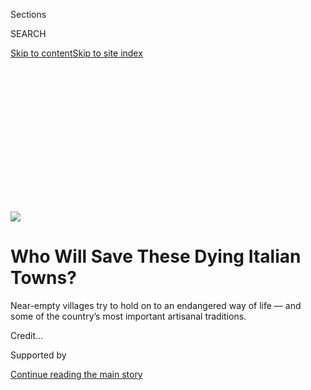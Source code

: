 <div id="app">

<div>

<div>

<div>

<div class="NYTAppHideMasthead css-ikk3s8 e1suatyy0">

<div class="section css-133zg39 e1suatyy2">

<div class="css-eph4ug er09x8g0">

<div class="css-6n7j50">

</div>

<span class="css-1dv1kvn">Sections</span>

<div class="css-10488qs">

<span class="css-1dv1kvn">SEARCH</span>

</div>

[Skip to content](#site-content)[Skip to site
index](#site-index)

</div>

<div class="css-10698na e1huz5gh0">

</div>

</div>

</div>

</div>

<div data-aria-hidden="false">

<div id="site-content" data-role="main">

<div>

<div class="css-1aor85t" style="opacity:0.000000001;z-index:-1;visibility:hidden">

<div class="css-1hqnpie">

<div class="css-epjblv">

<span class="css-100wwgy">Who Will Save These Dying Italian
Towns?</span>

</div>

<div class="css-k008qs">

<div class="css-o5pzib">

<span class="css-18z7m18"></span>

<div>

</div>

</div>

<span class="css-1n6z4y">https://nyti.ms/2xfWPgJ</span>

<div class="css-1705lsu">

<div class="css-4xjgmj">

<div class="css-4skfbu" data-role="toolbar" data-aria-label="Social Media Share buttons, Save button, and Comments Panel with current comment count" data-testid="share-tools">

  - 
  - 
  - 
  - 
    
    <div class="css-6n7j50">
    
    </div>

  - 

</div>

</div>

</div>

</div>

</div>

</div>

<div class="css-11qgg8s">

</div>

<div id="fullBleedHeaderContent">

<div class="css-9fsmc8">

![](https://static01.graylady3jvrrxbe.onion/images/2017/09/10/t-magazine/10tmag-italian/10tmag-italian-articleLarge.gif?quality=75&auto=webp&disable=upscale)

</div>

<div class="css-1aqq9tq">

<div class="css-1vkm6nb ehdk2mb0">

# Who Will Save These Dying Italian Towns?

</div>

Near-empty villages try to hold on to an endangered way of life — and
some of the country’s most important artisanal
traditions.

</div>

<div class="css-nwzfg5 e1gnum310">

<span class="css-1f9pvn2 t-magazine"></span><span class="css-1nlbvxy e1z0qqy90" itemprop="copyrightHolder"><span class="css-1ly73wi e1tej78p0">Credit...</span><span><span></span></span></span>

</div>

<div id="sponsor-wrapper" class="css-1hyfx7x">

<div id="sponsor-slug" class="css-19vbshk">

Supported by

</div>

[Continue reading the main
story](#after-sponsor)

<div id="sponsor" class="ad sponsor-wrapper" style="text-align:center;height:100%;display:block">

</div>

<div id="after-sponsor">

</div>

</div>

<div class="css-1wx1auc e1gnum311">

<div class="css-18e8msd">

<div class="css-vp77d3 epjyd6m0">

<div class="css-1baulvz">

By <span class="css-1baulvz last-byline" itemprop="name">Deborah
Needleman</span>

</div>

</div>

  - Sept. 7,
    2017

  - 
    
    <div class="css-4xjgmj">
    
    <div class="css-d8bdto" data-role="toolbar" data-aria-label="Social Media Share buttons, Save button, and Comments Panel with current comment count" data-testid="share-tools">
    
      - 
      - 
      - 
      - 
        
        <div class="css-6n7j50">
        
        </div>
    
      - 
    
    </div>
    
    </div>

</div>

</div>

</div>

<div class="section meteredContent css-1r7ky0e" name="articleBody" itemprop="articleBody">

<div class="css-1fanzo5 StoryBodyCompanionColumn">

<div class="css-53u6y8">

THE FIRST THING that must be said about the ancient town of Civita di
Bagnoregio, just two hours away from Rome and Florence, is that it is
beautiful. From a distance, it looks literally otherworldly: The town
sits so high atop a perilously steep pinnacle of eroding volcanic rock
that it seems as if it’s perched upon clouds rather than tethered to the
earth. Its very sediment is strafed with 2,500 years of architectural
history: Etruscan caves, ancient remains, medieval dwellings and
Renaissance villas.

Originally a center along ancient trade routes, Civita di Bagnoregio was
prosperous from Roman times through the late Middle Ages. But after a
devastating earthquake in 1695, most residents fled for lower ground,
and so began the city’s long decline. By the end of World War II, nearly
all of its inhabitants had left in search of work in cities or abroad.
For the last half century, its population has hovered around 10 or so
full-time residents.

Because the erosion of the hill is so severe (houses have been tumbling
off its sides since the 1700s), Civita di Bagnoregio will eventually be
reclaimed by the landscape. Residents and visitors alike must park at
the base and ascend a steep footbridge to enter through a huge Gothic
archway. Past the backless facade of a Renaissance house, with several
of its windows open to the sky like a stage set, lies a small, dusty
piazza with a church, a fine seventh-century medieval tower, a small bar
and not much else. There is no pharmacy or school, no hospital, none of
the necessities that somehow serve to make a place a place. There are
only a couple of inns, and a few restaurants. Civita is real without
being actual, if that makes any sense.

</div>

</div>

<div class="css-79elbk" data-testid="photoviewer-wrapper">

<div class="css-z3e15g" data-testid="photoviewer-wrapper-hidden">

</div>

<div class="css-1a48zt4 ehw59r15" data-testid="photoviewer-children">

![<span class="css-1l9o2ey e13ogyst0" data-aria-hidden="true">Many of
the towns in peril are in Italy’s traditionally impoverished south, like
Sutera, in
Sicily.</span><span class="css-1nlbvxy e1z0qqy90" itemprop="copyrightHolder"><span class="css-1ly73wi e1tej78p0">Credit...</span><span>Domingo
Milella</span></span>](https://static01.graylady3jvrrxbe.onion/images/2017/08/23/t-magazine/23tmag-italy-slide-W9PJ/23tmag-italy-slide-W9PJ-articleInline.jpg?quality=75&auto=webp&disable=upscale)

</div>

</div>

<div class="css-1fanzo5 StoryBodyCompanionColumn">

<div class="css-53u6y8">

FOR ALL THE ANCIENT Italian hill towns and villages that delight the
traveler — the San Gimignanos, Montepulcianos and Fiesoles — there are
scores of others (many equally or more beautiful) where few venture and
in which very few reside today. According to a 2016 Italian
environmental association report, there are nearly 2,500 rural Italian
villages that are perilously depopulated, some semi-abandoned and others
virtual ghost towns. A primary narrative of Italy in the 20th century
has been what followed the collision of poverty, urbanization, mass
emigration and natural disaster, a confluence of events that has
devastated many towns that had otherwise managed to thrive, or at least
get by, for centuries. These towns, most of which are in the
historically impoverished south, had already lost tens of millions of
inhabitants in the great waves of migration from the late 19th century
to the mid 1970s; in the last 25 years, they lost another 15 percent.
Now, houses and schools sit empty and fields fallow; shops are
unattended.

</div>

</div>

<div class="css-1fanzo5 StoryBodyCompanionColumn">

<div class="css-53u6y8">

These rural places were once intricately tied to the countryside around
them, their inhabitants working as farmers and merchants, craftsmen and
shepherds. But when these towns die, it’s not just the population that
suffers: so too do the unique traditions and skills associated with each
place, as well as the landscape that supported them. This phenomenon is,
of course, not unique to Italy: Small towns across the developed world,
including in the United States, are left behind as technologies and
economies change, rendering the industries and the know-how that once
sustained them obsolete, forcing their populations to relocate to urban
centers. What is particular to Italy, however, is the exquisite
architectural character of its hill towns, as well as the quality of the
handiwork and traditions that were born, cultivated and perfected here.
These towns and their craftsmanship are what we think of when we think
of Italy — as fundamental to the country’s identity as its important
cities and grand artistic legacies. It isn’t far-fetched to say that
what’s at risk of being lost with their obsolescence is nothing less
than Italy’s rural soul.

But though these towns may represent the essence of Italian history and
the country’s artisanal tradition, the government has done little to
help preserve them, aside from declaring 2017 ‘‘The Year of the
Villages’’ in hopes of boosting tourism. It has therefore fallen to
locals — citizens and mayors — to try to change their fates, often
through inventive, sometimes ingenious, methods that mingle humor with a
deep sorrow and desperation. One picturesque medieval hamlet in Tuscany,
Pratariccia, sold itself on eBay for $3.1 million several years ago.
Another, Calsazio, tried to follow, offering itself for only $333,000,
listing the item’s condition as ‘‘used.’’ In Calabria, the mayor of
Sellia (population 530) signed a decree banning death and illness in his
town, and recently opened an adventure park with a giant zip line he
thought would lure visitors. Most recently, the mayor of Bormida in
Liguria floated a provisional offer on his Facebook page: $2,100 to
anyone who moved there in order to keep it populated. (There was so much
interest that he had to delete the
post.)

</div>

</div>

<div class="css-79elbk" data-testid="photoviewer-wrapper">

<div class="css-z3e15g" data-testid="photoviewer-wrapper-hidden">

</div>

<div class="css-1a48zt4 ehw59r15" data-testid="photoviewer-children">

<div class="css-1xdhyk6 erfvjey0">

<span class="css-1ly73wi e1tej78p0">Image</span>

<div class="css-zjzyr8">

<div data-testid="lazyimage-container" style="height:305.2631578947369px">

</div>

</div>

</div>

<span class="css-1l9o2ey e13ogyst0" data-aria-hidden="true">One of
Sutera’s quiet
streets.</span><span class="css-1nlbvxy e1z0qqy90" itemprop="copyrightHolder"><span class="css-1ly73wi e1tej78p0">Credit...</span><span>Domingo
Milella</span></span>

</div>

</div>

<div class="css-1fanzo5 StoryBodyCompanionColumn">

<div class="css-53u6y8">

And then there are towns like Civita di Bagnoregio. Like so many of the
others, it has been preserved by the very forces that doomed it: poverty
and abandonment. Unlike the others, however, Civita was saved by having
been ‘‘discovered’’ by fashionable Romans (including Gucci creative
director Alessandro Michele) and expats over the last 20 or so years,
who have made summer houses or weekend places of its exceptionally fine,
deserted buildings, drawn by the romance of Civita’s remarkable
situation — and its proximity to Rome. The restoration of the entire
town is eerily pristine; there’s nary a yellowing leaf on the potted
geraniums and colorful hydrangeas that grace the exterior of every
perfectly renovated house.

</div>

</div>

<div class="css-1fanzo5 StoryBodyCompanionColumn">

<div class="css-53u6y8">

These days, Civita has become a tourist destination for day trippers,
who arrive by the busload and pay a small fee to enter. Sometimes up to
5,000 people a day wander the town, which at its seasonal height sleeps
only about 100. The effect of all these people — selfie sticks moving
through the air like antennae — gives the place the unfortunate air of a
Disney set: a hyper-clean, historically accurate medieval town as
realized on a Universal Studios back lot. There is nothing to mar the
scene — no pizzerias or Starbucks or even cars. And just as one starts
to wonder what kind of town is one in which there are no children or
families, no banks or offices, dusk starts to fall, and the tourists and
the white heat of the day retreat. Things go quiet, the light glows pink
and the ‘‘locals,’’ many from Rome and the U.S., start to appear — there
are drinks on terraces and quiet dinners in the side streets,
conversations in private gardens among neighbors and friends who know
one another, and who all love and care for this enchanted, imperiled
piece of
history.

<div class="css-79elbk" data-testid="photoviewer-wrapper">

<div class="css-z3e15g" data-testid="photoviewer-wrapper-hidden">

</div>

<div class="css-1a48zt4 ehw59r15" data-testid="photoviewer-children">

<div class="css-zgakxe erfvjey0">

<span class="css-1ly73wi e1tej78p0">Image</span>

<div class="css-zjzyr8">

<div data-testid="lazyimage-container" style="height:461.96491228070175px">

</div>

</div>

</div>

<span class="css-1l9o2ey e13ogyst0" data-aria-hidden="true">Some of
Italy’s virtually abandoned villages are right outside of major
cities.</span><span class="css-1nlbvxy e1z0qqy90" itemprop="copyrightHolder"><span class="css-1ly73wi e1tej78p0">Credit...</span><span>T
magazine</span></span>

</div>

</div>

BUT THE FARTHER ONE gets from major cities like Florence or Rome, the
more difficult it is to attract weekend tourists. Deep in Sicily, off a
terrible road whose signs resignedly warn of potholes, lies the isolated
town of Sutera, built around the base of a steep mountain. In 2013, at
the behest of its mayor, the town opened its doors — and its empty
houses — to survivors of the catastrophic Lampedusa shipwreck, which
killed more than 360 refugees. Sutera’s population had dwindled from
5,000 in 1970 to just 1,500, and the mayor recognized the humanitarian
and economic opportunity the migrants could provide for his moribund
town. To help the refugees, most of whom are from sub-Saharan Africa,
integrate into the community, they are paired with local families, and
required to take Italian lessons, given to them by the town’s citizens.
(The European Union provides funding for food, clothing and housing,
which can spur the creation of jobs for both migrants and locals.)
Initially, there was some resistance, but that has disappeared with the
energy these newcomers have brought to the area. Today, one can find
young Nigerians taking their morning espresso alongside the old men, and
local children kicking soccer balls in the street with their new
playmates. And each summer the town hosts a daylong festival featuring
the traditional food, music and dance of the immigrants.

One of the first towns to invite migrants into its walls was Riace, in
Calabria, whose mayor, Domenico Lucano, was named one of Fortune’s
‘‘World’s 50 Greatest Leaders’’ last year. By 1998, when it took in
a group of Kurdish refugees, Riace’s population had fallen to around 800
from 2,500 after World War II. Today, its population is 1,500, with
migrants from over 20 countries. Some of these are apprenticing
artisans, learning old skills like embroidery, glass mosaic and pottery
that were themselves dying out, and so helping keep Italian culture
alive. Lucano told the BBC, ‘‘The multiculturalism, the variety of
skills and personal stories which people have brought to Riace, have
revolutionized what was becoming a ghost town.’’ Other towns have taken
Riace’s lead, too: an act of humanity that has become an act of
self-preservation as well.

</div>

</div>

![<span class="css-1l9o2ey e13ogyst0">Almost 2,500 rural villages have
nearly no one living in them at
all.</span>](https://static01.graylady3jvrrxbe.onion/images/2017/09/09/insider/08-italy-01/08-italy-01-videoSixteenByNineJumbo1600.jpg)

<div class="css-1fanzo5 StoryBodyCompanionColumn">

<div class="css-53u6y8">

UNLIKE URBAN CENTERS, hill towns were built to be connected to the
countryside, which provided each its particular raison d’être, from its
subsistence to its commerce. Even physically, the towns appear like
natural outcroppings, terraced along the sides of hills, as if sprouting
from the earth beneath them.

In the region of Abruzzo, surrounded by the high peaks of the Apennines,
the stunning fortified medieval hilltop village of Santo Stefano di
Sessanio sits atop a ridge overlooking a dramatic and lush plateau. Once
a bustling center of agriculture and wool production, it began to shrink
when the Italian wool industry went into decline, crippled by
competition from abroad. By the 1990s, the town had only about 100
full-time residents. Santo Stefano is just two hours from Rome and is
surrounded by countryside that resembles the Austrian hills of ‘‘The
Sound of Music’’: expansive fields of wildflowers backed by majestic
snowcapped mountains. It is a sublime place for hiking or bicycling in
summer and skiing or snowshoeing in winter. And yet, Abruzzo, long
considered poor and backward, has never been particularly beloved by
Italians, and consequently, not much considered or well known.

</div>

</div>

<div class="css-1fanzo5 StoryBodyCompanionColumn">

<div class="css-53u6y8">

The ancient hill town came as a shock, a revelation really, to Daniele
Kihlgren, the renegade scion of an Italian concrete fortune, when he
came upon it while on a motorcycle ride in the late 1990s. Although
semi-abandoned, its medieval character and architecture were completely
intact — unruined, ironically, by concrete, the material Kihlgren is the
first to acknowledge has disgraced so much of Italy. How, he wondered,
might places of such distinct and exquisite beauty be revitalized
without wrecking their historic identity? And how might their local
traditions, from food to domestic handicrafts, be organically preserved?
‘‘We can’t compete with China in mass production, and we can’t compete
in technology,’’ Kihlgren says, ‘‘but we have what no one else in the
world has,’’ which is the beauty of these villages and the cultural
history of its people, the stuff he calls Italy’s minor patrimony. ‘‘And
if we don’t ruin it, it can be what saves southern
Italy.’’

</div>

</div>

<div class="css-79elbk" data-testid="photoviewer-wrapper">

<div class="css-z3e15g" data-testid="photoviewer-wrapper-hidden">

</div>

<div class="css-1a48zt4 ehw59r15" data-testid="photoviewer-children">

<div class="css-1xdhyk6 erfvjey0">

<span class="css-1ly73wi e1tej78p0">Image</span>

<div class="css-zjzyr8">

<div data-testid="lazyimage-container" style="height:306.11111111111114px">

</div>

</div>

</div>

<span class="css-1l9o2ey e13ogyst0" data-aria-hidden="true">In 2013,
Sutera’s mayor took in survivors of the devastating Lampedusa shipwreck.
In the years since, more refugees have settled here, giving new life to
a once-depleted
town.</span><span class="css-1nlbvxy e1z0qqy90" itemprop="copyrightHolder"><span class="css-1ly73wi e1tej78p0">Credit...</span><span>Domingo
Milella</span></span>

</div>

</div>

<div class="css-1fanzo5 StoryBodyCompanionColumn">

<div class="css-53u6y8">

Kihlgren began buying up many of the empty buildings, perhaps a quarter
of the town, and proceeded to create one of the most novel forms of
hospitality anywhere, an *albergo diffuso* (scattered hotel) called
Sextantio. The ‘‘rooms’’ of the hotel are in ancient buildings all over
town, and are served by one central reception area, allowing guests to
be immersed in the community. Just as important, it is invisible,
respecting the historic shape of the town and its architectural
integrity. Kihlgren also recognized Santo Stefano as part of a delicate
ecosystem, in which the town, the people, its cultural production and
the countryside are inextricable from one another; as one falters or
languishes, so too do the others. He realized that if he wanted
traditional Abruzzo loom-woven wool blankets for his 60 beds, that meant
he needed artisans to weave them, which required yarn to be spun, which
implied sheep, who need shepherds, and farmland, and farmers. So it
proceeds from the building materials used, to the construction
techniques employed, to the ingredients and recipes served in the
hotel’s restaurant down to the ceramic dishes they’re served on. This
cycle, which connects land to people, is what keeps Santo Stefano from
becoming a chic version of Colonial Williamsburg.

It is also what has helped revive it. Thanks largely to Sextantio, there
are now new jobs, thousands of tourists annually, nearly two dozen new
bed-and-breakfasts and several restaurants, galleries and shops. But
Kihlgren has sunk his fortune into this project — as well as into other
villages that he has bought, either outright or partially, with the
intention of resurrecting them using the same model. While his is
primarily a cultural project, he is keenly aware that unless it can make
money and be replicated, it is just a folly in his grand quest to
resuscitate southern Italy. And indeed, there have been many
difficulties and setbacks — from his own high standards to the
devastating earthquake that rocked the region in 2009. This past July
marked the first month since the project’s inception in which he made a
profit.

</div>

</div>

<div class="css-79elbk" data-testid="photoviewer-wrapper">

<div class="css-z3e15g" data-testid="photoviewer-wrapper-hidden">

</div>

<div class="css-1a48zt4 ehw59r15" data-testid="photoviewer-children">

<div class="css-1xdhyk6 erfvjey0">

<span class="css-1ly73wi e1tej78p0">Image</span>

<div class="css-zjzyr8">

<div data-testid="lazyimage-container" style="height:305.2631578947369px">

</div>

</div>

</div>

<span class="css-1l9o2ey e13ogyst0" data-aria-hidden="true">High atop
volcanic sediment, the ancient town of Civita di Bagnoregio makes for a
dazzling sight. Its few remaining residents have marketed it as a
preserved relic of a bygone
Italy.</span><span class="css-1nlbvxy e1z0qqy90" itemprop="copyrightHolder"><span class="css-1ly73wi e1tej78p0">Credit...</span><span>Domingo
Milella</span></span>

</div>

</div>

<div class="css-1fanzo5 StoryBodyCompanionColumn">

<div class="css-53u6y8">

Still, Kihlgren remains optimistic — and how can anyone who loves Italy
not root for his success? ‘‘If I, someone with no business skills at
all, can make this work,’’ he says, ‘‘then there is hope — hope that the
values contained in these small historical places can be the engine to
revitalize them.’’

</div>

</div>

</div>

<div>

</div>

<div>

</div>

<div>

</div>

<div>

<div id="bottom-wrapper" class="css-1ede5it">

<div id="bottom-slug" class="css-l9onyx">

Advertisement

</div>

[Continue reading the main
story](#after-bottom)

<div id="bottom" class="ad bottom-wrapper" style="text-align:center;height:100%;display:block;min-height:90px">

</div>

<div id="after-bottom">

</div>

</div>

</div>

</div>

</div>

## Site Index

<div>

</div>

## Site Information Navigation

  - [© <span>2020</span> <span>The New York Times
    Company</span>](https://help.nytimes3xbfgragh.onion/hc/en-us/articles/115014792127-Copyright-notice)

<!-- end list -->

  - [NYTCo](https://www.nytco.com/)
  - [Contact
    Us](https://help.nytimes3xbfgragh.onion/hc/en-us/articles/115015385887-Contact-Us)
  - [Work with us](https://www.nytco.com/careers/)
  - [Advertise](https://nytmediakit.com/)
  - [T Brand Studio](http://www.tbrandstudio.com/)
  - [Your Ad
    Choices](https://www.nytimes3xbfgragh.onion/privacy/cookie-policy#how-do-i-manage-trackers)
  - [Privacy](https://www.nytimes3xbfgragh.onion/privacy)
  - [Terms of
    Service](https://help.nytimes3xbfgragh.onion/hc/en-us/articles/115014893428-Terms-of-service)
  - [Terms of
    Sale](https://help.nytimes3xbfgragh.onion/hc/en-us/articles/115014893968-Terms-of-sale)
  - [Site
    Map](https://spiderbites.nytimes3xbfgragh.onion)
  - [Help](https://help.nytimes3xbfgragh.onion/hc/en-us)
  - [Subscriptions](https://www.nytimes3xbfgragh.onion/subscription?campaignId=37WXW)

</div>

</div>

</div>

</div>
